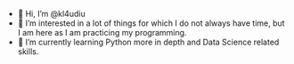 - 👋 Hi, I’m @kl4udiu
- 👀 I’m interested in a lot of things for which I do not always have time, but I am here as I am practicing my programming.
- 🌱 I’m currently learning Python more in depth and Data Science related skills.



<!---
kl4udiu/kl4udiu is a ✨ special ✨ repository because its `README.md` (this file) appears on your GitHub profile.
You can click the Preview link to take a look at your changes.
--->

